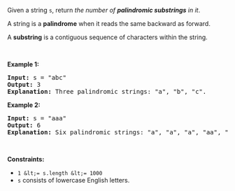 Given a string `` s ``, return _the number of __palindromic substrings__ in it_.

A string is a __palindrome__ when it reads the same backward as forward.

A __substring__ is a contiguous sequence of characters within the string.

&nbsp;

__Example 1:__

<pre>
<strong>Input:</strong> s = "abc"
<strong>Output:</strong> 3
<strong>Explanation:</strong> Three palindromic strings: "a", "b", "c".
</pre>

__Example 2:__

<pre>
<strong>Input:</strong> s = "aaa"
<strong>Output:</strong> 6
<strong>Explanation:</strong> Six palindromic strings: "a", "a", "a", "aa", "aa", "aaa".
</pre>

&nbsp;

__Constraints:__

*   `` 1 &lt;= s.length &lt;= 1000 ``
*   `` s `` consists of lowercase English letters.